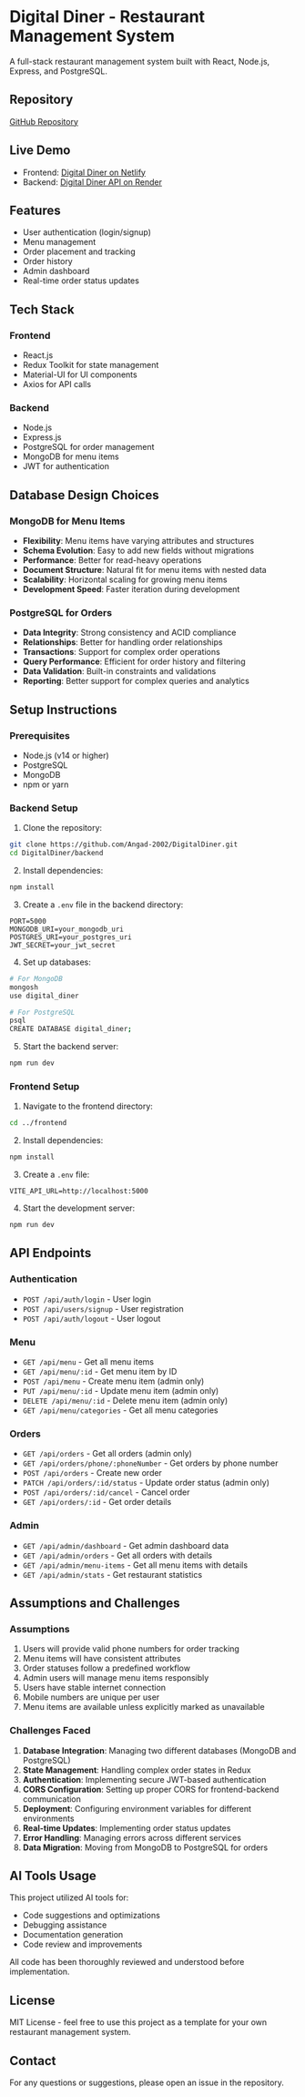 # Digital Diner - Restaurant Management System

A full-stack restaurant management system built with React, Node.js, Express, and PostgreSQL.

## Repository
[GitHub Repository](https://github.com/Angad-2002/DigitalDiner)

## Live Demo

- Frontend: [Digital Diner on Netlify](https://venerable-lolly-da62c7.netlify.app/)
- Backend: [Digital Diner API on Render](https://digitaldiner-uzml.onrender.com)

## Features

- User authentication (login/signup)
- Menu management
- Order placement and tracking
- Order history
- Admin dashboard
- Real-time order status updates

## Tech Stack

### Frontend
- React.js
- Redux Toolkit for state management
- Material-UI for UI components
- Axios for API calls

### Backend
- Node.js
- Express.js
- PostgreSQL for order management
- MongoDB for menu items
- JWT for authentication

## Database Design Choices

### MongoDB for Menu Items
- **Flexibility**: Menu items have varying attributes and structures
- **Schema Evolution**: Easy to add new fields without migrations
- **Performance**: Better for read-heavy operations
- **Document Structure**: Natural fit for menu items with nested data
- **Scalability**: Horizontal scaling for growing menu items
- **Development Speed**: Faster iteration during development

### PostgreSQL for Orders
- **Data Integrity**: Strong consistency and ACID compliance
- **Relationships**: Better for handling order relationships
- **Transactions**: Support for complex order operations
- **Query Performance**: Efficient for order history and filtering
- **Data Validation**: Built-in constraints and validations
- **Reporting**: Better support for complex queries and analytics

## Setup Instructions

### Prerequisites
- Node.js (v14 or higher)
- PostgreSQL
- MongoDB
- npm or yarn

### Backend Setup

1. Clone the repository:
```bash
git clone https://github.com/Angad-2002/DigitalDiner.git
cd DigitalDiner/backend
```

2. Install dependencies:
```bash
npm install
```

3. Create a `.env` file in the backend directory:
```env
PORT=5000
MONGODB_URI=your_mongodb_uri
POSTGRES_URI=your_postgres_uri
JWT_SECRET=your_jwt_secret
```

4. Set up databases:
```bash
# For MongoDB
mongosh
use digital_diner

# For PostgreSQL
psql
CREATE DATABASE digital_diner;
```

5. Start the backend server:
```bash
npm run dev
```

### Frontend Setup

1. Navigate to the frontend directory:
```bash
cd ../frontend
```

2. Install dependencies:
```bash
npm install
```

3. Create a `.env` file:
```env
VITE_API_URL=http://localhost:5000
```

4. Start the development server:
```bash
npm run dev
```

## API Endpoints

### Authentication
- `POST /api/auth/login` - User login
- `POST /api/users/signup` - User registration
- `POST /api/auth/logout` - User logout

### Menu
- `GET /api/menu` - Get all menu items
- `GET /api/menu/:id` - Get menu item by ID
- `POST /api/menu` - Create menu item (admin only)
- `PUT /api/menu/:id` - Update menu item (admin only)
- `DELETE /api/menu/:id` - Delete menu item (admin only)
- `GET /api/menu/categories` - Get all menu categories

### Orders
- `GET /api/orders` - Get all orders (admin only)
- `GET /api/orders/phone/:phoneNumber` - Get orders by phone number
- `POST /api/orders` - Create new order
- `PATCH /api/orders/:id/status` - Update order status (admin only)
- `POST /api/orders/:id/cancel` - Cancel order
- `GET /api/orders/:id` - Get order details

### Admin
- `GET /api/admin/dashboard` - Get admin dashboard data
- `GET /api/admin/orders` - Get all orders with details
- `GET /api/admin/menu-items` - Get all menu items with details
- `GET /api/admin/stats` - Get restaurant statistics

## Assumptions and Challenges

### Assumptions
1. Users will provide valid phone numbers for order tracking
2. Menu items will have consistent attributes
3. Order statuses follow a predefined workflow
4. Admin users will manage menu items responsibly
5. Users have stable internet connection
6. Mobile numbers are unique per user
7. Menu items are available unless explicitly marked as unavailable

### Challenges Faced
1. **Database Integration**: Managing two different databases (MongoDB and PostgreSQL)
2. **State Management**: Handling complex order states in Redux
3. **Authentication**: Implementing secure JWT-based authentication
4. **CORS Configuration**: Setting up proper CORS for frontend-backend communication
5. **Deployment**: Configuring environment variables for different environments
6. **Real-time Updates**: Implementing order status updates
7. **Error Handling**: Managing errors across different services
8. **Data Migration**: Moving from MongoDB to PostgreSQL for orders

## AI Tools Usage
This project utilized AI tools for:
- Code suggestions and optimizations
- Debugging assistance
- Documentation generation
- Code review and improvements

All code has been thoroughly reviewed and understood before implementation.

## License
MIT License - feel free to use this project as a template for your own restaurant management system.

## Contact
For any questions or suggestions, please open an issue in the repository. 
